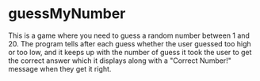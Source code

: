 # guessMyNumber

This is a game where you need to guess a random number between 1 and 20.
 The program tells after each guess whether the user guessed too high or too low,
 and it keeps up with the number of guess it took the user to get the correct answer
 which it displays along with a "Correct Number!" message when they get it right.
